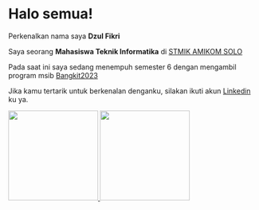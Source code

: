 # Halo semua! 

Perkenalkan nama saya **Dzul Fikri**

Saya seorang **Mahasiswa Teknik Informatika** di [STMIK AMIKOM SOLO](https://www.amikomsolo.ac.id/)

Pada saat ini saya sedang menempuh semester 6 dengan mengambil program msib [Bangkit2023](https://dashboard.bangkit.academy/login)

Jika kamu tertarik untuk berkenalan denganku, silakan ikuti akun [Linkedin](https://www.google.com) ku ya.

<p align="left">
<a href="https://github.com/luzd628">
<img height="180em" src="https://github-readme-stats-eight-theta.vercel.app/api?username=luzd628&show_icons=true&theme=algolia&include_all_commits=true&count_private=true"/>
<img height="180em" src="https://github-readme-stats-eight-theta.vercel.app/api/top-langs/?username=luzd628&layout=compact&langs_count=8&theme=algolia"/>
</a>
</p>
